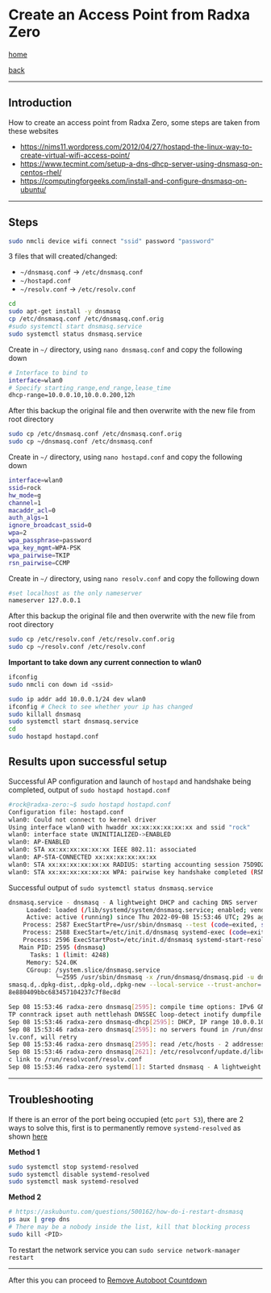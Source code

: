 # Create an Access Point from Radxa Zero

[home](../README.md)

[back](radxa-flash-backup-image.md)

---
## Introduction
How to create an access point from Radxa Zero, some steps are taken from these websites
- https://nims11.wordpress.com/2012/04/27/hostapd-the-linux-way-to-create-virtual-wifi-access-point/
- https://www.tecmint.com/setup-a-dns-dhcp-server-using-dnsmasq-on-centos-rhel/
- https://computingforgeeks.com/install-and-configure-dnsmasq-on-ubuntu/

---

## Steps

```bash
sudo nmcli device wifi connect "ssid" password "password"
```

3 files that will created/changed:
- `~/dnsmasq.conf` -> `/etc/dnsmasq.conf`
- `~/hostapd.conf`
- `~/resolv.conf` -> `/etc/resolv.conf`


```bash
cd 
sudo apt-get install -y dnsmasq
cp /etc/dnsmasq.conf /etc/dnsmasq.conf.orig
#sudo systemctl start dnsmasq.service
sudo systemctl status dnsmasq.service
```

Create in `~/` directory, using `nano dnsmasq.conf` and copy the following down
```bash
# Interface to bind to
interface=wlan0
# Specify starting_range,end_range,lease_time
dhcp-range=10.0.0.10,10.0.0.200,12h
```
After this backup the original file and then overwrite with the new file from root directory
```bash
sudo cp /etc/dnsmasq.conf /etc/dnsmasq.conf.orig
sudo cp ~/dnsmasq.conf /etc/dnsmasq.conf
```

Create in `~/` directory, using `nano hostapd.conf` and copy the following down
```bash
interface=wlan0
ssid=rock
hw_mode=g
channel=1
macaddr_acl=0
auth_algs=1
ignore_broadcast_ssid=0
wpa=2
wpa_passphrase=password
wpa_key_mgmt=WPA-PSK
wpa_pairwise=TKIP
rsn_pairwise=CCMP
```

Create in `~/` directory, using `nano resolv.conf` and copy the following down
```bash
#set localhost as the only nameserver
nameserver 127.0.0.1
```
After this backup the original file and then overwrite with the new file from root directory
```bash
sudo cp /etc/resolv.conf /etc/resolv.conf.orig
sudo cp ~/resolv.conf /etc/resolv.conf
```

**Important to take down any current connection to wlan0**
```bash
ifconfig
sudo nmcli con down id <ssid>
```

```bash
sudo ip addr add 10.0.0.1/24 dev wlan0
ifconfig # Check to see whether your ip has changed
sudo killall dnsmasq
sudo systemctl start dnsmasq.service
cd
sudo hostapd hostapd.conf
```

## Results upon successful setup 
Successful AP configuration and launch of `hostapd` and handshake being completed, output of `sudo hostapd hostapd.conf`
```bash
#rock@radxa-zero:~$ sudo hostapd hostapd.conf                                                                       
Configuration file: hostapd.conf                                                                                   
wlan0: Could not connect to kernel driver                                                                          
Using interface wlan0 with hwaddr xx:xx:xx:xx:xx:xx and ssid "rock"                                                
wlan0: interface state UNINITIALIZED->ENABLED                                                                      
wlan0: AP-ENABLED                                                                                                  
wlan0: STA xx:xx:xx:xx:xx:xx IEEE 802.11: associated                                                               
wlan0: AP-STA-CONNECTED xx:xx:xx:xx:xx:xx                                                                         
wlan0: STA xx:xx:xx:xx:xx:xx RADIUS: starting accounting session 75D9D27491207E36                                  
wlan0: STA xx:xx:xx:xx:xx:xx WPA: pairwise key handshake completed (RSN)
```

Successful output of `sudo systemctl status dnsmasq.service`
```bash
dnsmasq.service - dnsmasq - A lightweight DHCP and caching DNS server
     Loaded: loaded (/lib/systemd/system/dnsmasq.service; enabled; vendor preset: enabled)
     Active: active (running) since Thu 2022-09-08 15:53:46 UTC; 29s ago
    Process: 2587 ExecStartPre=/usr/sbin/dnsmasq --test (code=exited, status=0/SUCCESS)
    Process: 2588 ExecStart=/etc/init.d/dnsmasq systemd-exec (code=exited, status=0/SUCCESS)
    Process: 2596 ExecStartPost=/etc/init.d/dnsmasq systemd-start-resolvconf (code=exited, status=0/SUCCESS)
   Main PID: 2595 (dnsmasq)
      Tasks: 1 (limit: 4248)
     Memory: 524.0K
     CGroup: /system.slice/dnsmasq.service
             └─2595 /usr/sbin/dnsmasq -x /run/dnsmasq/dnsmasq.pid -u dnsmasq -r /run/dnsmasq/resolv.conf -7 /etc/dn
smasq.d,.dpkg-dist,.dpkg-old,.dpkg-new --local-service --trust-anchor=.,20326,8,2,e06d44b80b8f1d39a95c0b0d7c65d0845
8e880409bbc683457104237c7f8ec8d

Sep 08 15:53:46 radxa-zero dnsmasq[2595]: compile time options: IPv6 GNU-getopt DBus i18n IDN DHCP DHCPv6 no-Lua TF
TP conntrack ipset auth nettlehash DNSSEC loop-detect inotify dumpfile
Sep 08 15:53:46 radxa-zero dnsmasq-dhcp[2595]: DHCP, IP range 10.0.0.10 -- 10.0.0.200, lease time 12h
Sep 08 15:53:46 radxa-zero dnsmasq[2595]: no servers found in /run/dnsmasq/reso
lv.conf, will retry
Sep 08 15:53:46 radxa-zero dnsmasq[2595]: read /etc/hosts - 2 addresses
Sep 08 15:53:46 radxa-zero dnsmasq[2621]: /etc/resolvconf/update.d/libc: Warning: /etc/resolv.conf is not a symboli
c link to /run/resolvconf/resolv.conf
Sep 08 15:53:46 radxa-zero systemd[1]: Started dnsmasq - A lightweight DHCP and caching DNS server.
```

---

## Troubleshooting
If there is an error of the port being occupied (etc `port 53`), there are 2 ways to solve this, first is to permanently remove `systemd-resolved` as shown [here](https://askubuntu.com/a/1170073) 

**Method 1**
```bash
sudo systemctl stop systemd-resolved
sudo systemctl disable systemd-resolved
sudo systemctl mask systemd-resolved
```

**Method 2**
```bash
# https://askubuntu.com/questions/500162/how-do-i-restart-dnsmasq
ps aux | grep dns
# There may be a nobody inside the list, kill that blocking process
sudo kill <PID>
```

To restart the network service you can `sudo service network-manager restart`

---

After this you can proceed to [Remove Autoboot Countdown](radxa-remove-autoboot-countdown.md)